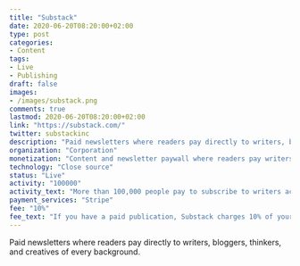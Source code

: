 ```yaml
---
title: "Substack"
date: 2020-06-20T08:20:00+02:00
type: post
categories:
- Content
tags:
- Live
- Publishing
draft: false
images:
- /images/substack.png
comments: true
lastmod: 2020-06-20T08:20:00+02:00
link: "https://substack.com/"
twitter: substackinc
description: "Paid newsletters where readers pay directly to writers, bloggers, thinkers, and creatives of every background."
organization: "Corporation"
monetization: "Content and newsletter paywall where readers pay writers directly"
technology: "Close source"
status: "Live"
activity: "100000"
activity_text: "More than 100,000 people pay to subscribe to writers across the Substack"
payment_services: "Stripe"
fee: "10%"
fee_text: "If you have a paid publication, Substack charges 10% of your subscription revenue."
---
```


Paid newsletters where readers pay directly to writers, bloggers, thinkers, and creatives of every background.<!--more-->
